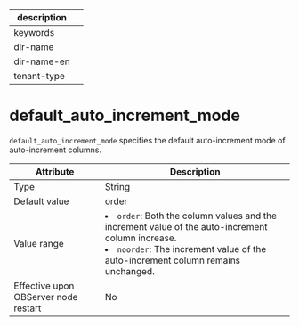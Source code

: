 | description ||
|---|---|
| keywords ||
| dir-name ||
| dir-name-en ||
| tenant-type ||

# default_auto_increment_mode

`default_auto_increment_mode` specifies the default auto-increment mode of auto-increment columns.

| **Attribute** | **Description** |
| --- | --- |
| Type | String |
| Default value | order |
| Value range | <li>`order`: Both the column values and the increment value of the auto-increment column increase.<li>`noorder`: The increment value of the auto-increment column remains unchanged. |
| Effective upon OBServer node restart | No |
